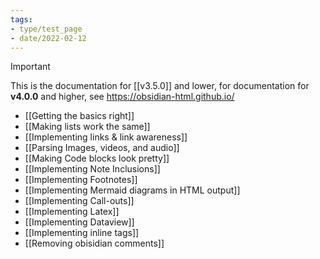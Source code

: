 ```yaml
---
tags:
- type/test_page
- date/2022-02-12
---
```

>[!important]
> This is the documentation for [[v3.5.0]] and lower, for documentation for **v4.0.0** and higher, see https://obsidian-html.github.io/

- [[Getting the basics right]]
- [[Making lists work the same]]
- [[Implementing links & link awareness]]
- [[Parsing Images, videos, and audio]]
- [[Making Code blocks look pretty]]
- [[Implementing Note Inclusions]]
- [[Implementing Footnotes]]
- [[Implementing Mermaid diagrams in HTML output]]
- [[Implementing Call-outs]]
- [[Implementing Latex]]
- [[Implementing Dataview]]
- [[Implementing inline tags]]
- [[Removing obisidian comments]]
